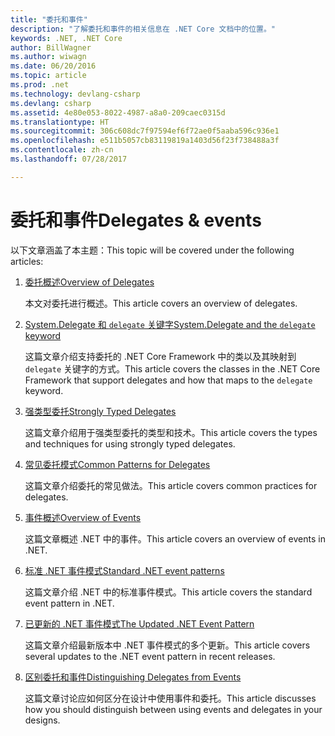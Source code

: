 ```yaml
---
title: "委托和事件"
description: "了解委托和事件的相关信息在 .NET Core 文档中的位置。"
keywords: .NET, .NET Core
author: BillWagner
ms.author: wiwagn
ms.date: 06/20/2016
ms.topic: article
ms.prod: .net
ms.technology: devlang-csharp
ms.devlang: csharp
ms.assetid: 4e80e053-8022-4987-a8a0-209caec0315d
ms.translationtype: HT
ms.sourcegitcommit: 306c608dc7f97594ef6f72ae0f5aaba596c936e1
ms.openlocfilehash: e511b5057cb83119819a1403d56f23f738488a3f
ms.contentlocale: zh-cn
ms.lasthandoff: 07/28/2017

---
```


# <a name="delegates--events"></a><span data-ttu-id="4e97a-104">委托和事件</span><span class="sxs-lookup"><span data-stu-id="4e97a-104">Delegates & events</span></span>

<span data-ttu-id="4e97a-105">以下文章涵盖了本主题：</span><span class="sxs-lookup"><span data-stu-id="4e97a-105">This topic will be covered under the following articles:</span></span>

1. [<span data-ttu-id="4e97a-106">委托概述</span><span class="sxs-lookup"><span data-stu-id="4e97a-106">Overview of Delegates</span></span>](delegates-overview.md)

    <span data-ttu-id="4e97a-107">本文对委托进行概述。</span><span class="sxs-lookup"><span data-stu-id="4e97a-107">This article covers an overview of delegates.</span></span>

2. [<span data-ttu-id="4e97a-108">System.Delegate 和 `delegate` 关键字</span><span class="sxs-lookup"><span data-stu-id="4e97a-108">System.Delegate and the `delegate` keyword</span></span>](delegate-class.md)

    <span data-ttu-id="4e97a-109">这篇文章介绍支持委托的 .NET Core Framework 中的类以及其映射到 `delegate` 关键字的方式。</span><span class="sxs-lookup"><span data-stu-id="4e97a-109">This article covers the classes in the .NET Core Framework that support delegates and how that maps to the `delegate` keyword.</span></span>

3. [<span data-ttu-id="4e97a-110">强类型委托</span><span class="sxs-lookup"><span data-stu-id="4e97a-110">Strongly Typed Delegates</span></span>](delegates-strongly-typed.md)

    <span data-ttu-id="4e97a-111">这篇文章介绍用于强类型委托的类型和技术。</span><span class="sxs-lookup"><span data-stu-id="4e97a-111">This article covers the types and techniques for using strongly typed delegates.</span></span>

4. [<span data-ttu-id="4e97a-112">常见委托模式</span><span class="sxs-lookup"><span data-stu-id="4e97a-112">Common Patterns for Delegates</span></span>](delegates-patterns.md)

    <span data-ttu-id="4e97a-113">这篇文章介绍委托的常见做法。</span><span class="sxs-lookup"><span data-stu-id="4e97a-113">This article covers common practices for delegates.</span></span>

5. [<span data-ttu-id="4e97a-114">事件概述</span><span class="sxs-lookup"><span data-stu-id="4e97a-114">Overview of Events</span></span>](events-overview.md)

    <span data-ttu-id="4e97a-115">这篇文章概述 .NET 中的事件。</span><span class="sxs-lookup"><span data-stu-id="4e97a-115">This article covers an overview of events in .NET.</span></span>

6. [<span data-ttu-id="4e97a-116">标准 .NET 事件模式</span><span class="sxs-lookup"><span data-stu-id="4e97a-116">Standard .NET event patterns</span></span>](event-pattern.md)

    <span data-ttu-id="4e97a-117">这篇文章介绍 .NET 中的标准事件模式。</span><span class="sxs-lookup"><span data-stu-id="4e97a-117">This article covers the standard event pattern in .NET.</span></span>

7. [<span data-ttu-id="4e97a-118">已更新的 .NET 事件模式</span><span class="sxs-lookup"><span data-stu-id="4e97a-118">The Updated .NET Event Pattern</span></span>](modern-events.md)

    <span data-ttu-id="4e97a-119">这篇文章介绍最新版本中 .NET 事件模式的多个更新。</span><span class="sxs-lookup"><span data-stu-id="4e97a-119">This article covers several updates to the .NET event pattern in recent releases.</span></span>

8. [<span data-ttu-id="4e97a-120">区别委托和事件</span><span class="sxs-lookup"><span data-stu-id="4e97a-120">Distinguishing Delegates from Events</span></span>](distinguish-delegates-events.md)

    <span data-ttu-id="4e97a-121">这篇文章讨论应如何区分在设计中使用事件和委托。</span><span class="sxs-lookup"><span data-stu-id="4e97a-121">This article discusses how you should distinguish between using events and delegates in your designs.</span></span>
 

